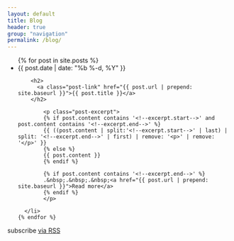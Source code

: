 ```yaml
---
layout: default
title: Blog
header: true
group: "navigation"
permalink: /blog/
---
```


  <ul class="post-list">
    {% for post in site.posts %}
      <li>
        <span class="post-meta">{{ post.date | date: "%b %-d, %Y" }}</span>

        <h2>
          <a class="post-link" href="{{ post.url | prepend: site.baseurl }}">{{ post.title }}</a>
        </h2> 
        
            <p class="post-excerpt">
            {% if post.content contains '<!--excerpt.start-->' and post.content contains '<!--excerpt.end-->' %}
            {{ ((post.content | split:'<!--excerpt.start-->' | last) | split: '<!--excerpt.end-->' | first) | remove: '<p>' | remove: '</p>' }}
            {% else %}
            {{ post.content }}
            {% endif %}
            
            {% if post.content contains '<!--excerpt.end-->' %}
        	.&nbsp;.&nbsp;.&nbsp;<a href="{{ post.url | prepend: site.baseurl }}">Read more</a>
            {% endif %}
            </p>
            
      </li>
    {% endfor %}
  </ul>

  <p class="rss-subscribe">subscribe <a href="{{ "/feed.xml" | prepend: site.baseurl }}">via RSS</a></p>
